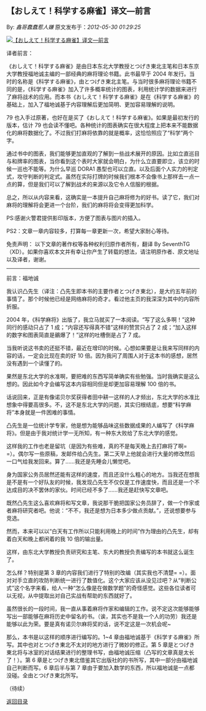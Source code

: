 ## 【おしえて！科学する麻雀】译文—前言

By: _鑫哥蠢蠢惹人嫌_ 原文发布于：_2012-05-30 01:29:25_

[![【おしえて！科学する麻雀】译文—前言](http://s9.sinaimg.cn/middle/7f78b76f4c1cbbfb96918&690)](http://photo.blog.sina.com.cn/showpic.html#blogid=7f78b76f010159es&url=http://s9.sinaimg.cn/orignal/7f78b76f4c1cbbfb96918)

译者前言：

《おしえて！科学する麻雀》是由日本东北大学教授とつげき東北主笔和日本东京大学教授福地诚主编的一部经典的麻将理论书籍。此书最早于 2004 年发行。当时的名称是《科学する麻雀》，由とつげき東北主笔。与当时很多麻将理论书籍不同的是，《科学する麻雀》加入了许多概率统计的图表，利用统计学的数据来进行了麻将战术的应用。而本书《おしえて！科学する麻雀》是在《科学する麻雀》的基础上，加入了福地诚基于内容理解后更加简明、更加容易理解的说明。

79 也入手过原著，也好在是买了《おしえて！科学する麻雀》。如果是最初发行的版本，估计 79 也会读不懂吧。各种统计的图表确实在很大程度上把本来不能数据化的麻将数据化了。不过我们打麻将依靠的就是概率，这恰恰照应了“科学”两个字。

通过书中的图表，我们能够更加直观的了解到一些战术展开的原因。比如立直巡目与和牌率的图表，当你看到这个表时大家就会明白，为什么立直要即立，该立的时候一巡也不能等。为什么早巡 DORA1 愚型也可以立直。以及后面个人实力的判定式，攻守判断的判定式。虽然在实际打牌的时候我们根本不会像书上那样去一点一点的算，但是我们可以了解到战术的来源以及它令人信服的根据。

总之，所以从内容来看，这确实是一本提升自己麻将修为的好书。读了它，我们对麻将的理解将会更进一个台阶，我们的麻将将会变得更加科学。

PS:感谢火警君提供影印版本，方便了图表与图片的插入。

PS2：文章一章内容较多，打算每一章更新一次，希望大家耐心等待。

免责声明：
以下文章的著作权等各种权利归原作者所有，翻译
By
SeventhTG（XD）。如果你喜欢本文并有幸让你产生了转载的想法，请注明原作者、原文地址以及译者，谢谢。

---

前言：福地诚

我认识凸先生（译注：凸先生即本书的主要作者とつげき東北），是大约五年前的事情了。那个时候他已经是网络麻将的奇才。看过他主页的我深深为其中的内容所折服。

2004 年，《科学麻将》出版了，我立马就买了一本阅读。“写了这么多啊！”这种同行的感动只占了 1 成；“内容还写得真不错”这样的赞赏只占了 2 成；“加入这样的数字和图表简直是鶸爆了！”这样的吐槽倒是占了 7 成。

当我听说这书卖的还挺不错，最近在增印的时候。心想如果要是让我来写同样的内容的话，一定会比现在卖的好 10 倍。因为我问了周围人对于这本书的感想，居然没有遇到一个读懂了的。

果然是东北大学的水准啊，要把难的东西写简单确实有些勉强。当时我确实是这么想的。因此如今才会编写这本内容相同但是却更加容易理解 100 倍的书。

话说回来，正是有像诺贝尔奖获得者田中耕一这样的人才频出，东北大学的水准比想象中得要高很多。不，这不是东北大学的问题，其实归根结底，想要“科学麻将”本身就是一件困难的事情。

凸先生是一位统计学专家，他是想为能够品味这些数据成果的人编写了《科学麻将》。但是由于我对统计学一无所知，有一种东大败给了东北大学的感觉。

这样我的工作也老是留坑（是因为有些难，真的不是每天晚上去打麻将了啊=
=）。偶尔写一些原稿，发邮件给凸先生。第二天早上他就会进行大量的修改然后一口气给我发回来。算了……我还是先睡会儿懒觉吧。

身为国家公务员居然还能有这样的速度，而且还没什么粗心的地方。当我还在想我是不是有一个好队友的时候，我发现凸先生不仅仅是工作速度快，而且还是一个不达成目的决不罢休的家伙。时间已经不多了……我还是赶快写文章吧。

既然凸先生这么喜欢麻将和写文章，我说那干脆把国家公务员辞了，做一个作家或者麻将研究者吧。他说：“不不，我还是想为日本多少做点贡献。”，还说想要参与竞选。

然而，本来可以以“白天有工作所以只能利用晚上的时间”作为理由的凸先生，却有着白天和晚上都闲着的我 10 倍的输出量。

这样，由东北大学教授负责研究和主笔、东大的教授负责编写的本书就这么诞生了。

怎么样？特别是第 3 章的内容我们进行了特别的改编（其实我也不清楚=
=）。面对对手立直的攻防判断统一进行了数值化。这个大家应该从没见过吧？从“判断公式”这个名字来看，给人一种“怎么像是在做数学题”的奇怪感觉。这些各位读者可以无视，从中提取出对自己实战有帮助的东西就好了。

虽然很长的一段时间，我一直从事着麻将作家和编辑的工作。说不定这次能够能够写出一部能够在麻将历史中留名的书。（诶，其实也不是我一个人的功劳）我还是能够以此为荣。要是真有诺贝尔麻将奖的话，说不定这是一次机会呢~

那么，本书是以这样的顺序进行编写的。1~4 章由福地诚基于《科学する麻雀》所写。其中也对とつげき東北不太对的地方进行了微妙的修正。第 5 章是とつげき東北将与冰室的对话结果进行的整理书写，由福地诚压缩（凸写的文章真是太长了！）。第 6 章是とつげき東北借鉴其它出版社的的书所写，其中一部分由福地诚自己判断而写。6 章后半与第 7 章由于要加入数学的东西，所以福地诚是一点都没碰。全由とつげき東北所写。

（待续）

[返回目录](index.html)
